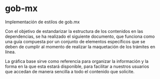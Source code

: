# gob-mx
Implementación de estilos de gob.mx

Con el objetivo de estandarizar la estructura de los contenidos en las dependencias, se ha realizado el siguiente documento, que funciona como una guía compuesta por un conjunto de elementos específicos que se deben de cumplir al momento de realizar la maquetación de los trámites en línea.

La gráfica base sirve como referencia para organizar la información y la forma en la que esta estará disponible, para facilitar a nuestros usuarios que accedan de manera sencilla a todo el contenido que solicite.